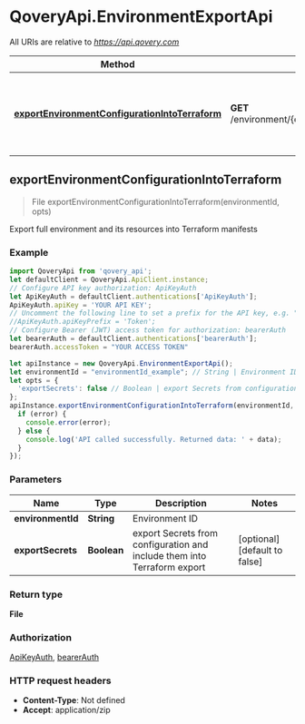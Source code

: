 # QoveryApi.EnvironmentExportApi

All URIs are relative to *https://api.qovery.com*

Method | HTTP request | Description
------------- | ------------- | -------------
[**exportEnvironmentConfigurationIntoTerraform**](EnvironmentExportApi.md#exportEnvironmentConfigurationIntoTerraform) | **GET** /environment/{environmentId}/terraformExport | Export full environment and its resources into Terraform manifests



## exportEnvironmentConfigurationIntoTerraform

> File exportEnvironmentConfigurationIntoTerraform(environmentId, opts)

Export full environment and its resources into Terraform manifests

### Example

```javascript
import QoveryApi from 'qovery_api';
let defaultClient = QoveryApi.ApiClient.instance;
// Configure API key authorization: ApiKeyAuth
let ApiKeyAuth = defaultClient.authentications['ApiKeyAuth'];
ApiKeyAuth.apiKey = 'YOUR API KEY';
// Uncomment the following line to set a prefix for the API key, e.g. "Token" (defaults to null)
//ApiKeyAuth.apiKeyPrefix = 'Token';
// Configure Bearer (JWT) access token for authorization: bearerAuth
let bearerAuth = defaultClient.authentications['bearerAuth'];
bearerAuth.accessToken = "YOUR ACCESS TOKEN"

let apiInstance = new QoveryApi.EnvironmentExportApi();
let environmentId = "environmentId_example"; // String | Environment ID
let opts = {
  'exportSecrets': false // Boolean | export Secrets from configuration and include them into Terraform export
};
apiInstance.exportEnvironmentConfigurationIntoTerraform(environmentId, opts, (error, data, response) => {
  if (error) {
    console.error(error);
  } else {
    console.log('API called successfully. Returned data: ' + data);
  }
});
```

### Parameters


Name | Type | Description  | Notes
------------- | ------------- | ------------- | -------------
 **environmentId** | **String**| Environment ID | 
 **exportSecrets** | **Boolean**| export Secrets from configuration and include them into Terraform export | [optional] [default to false]

### Return type

**File**

### Authorization

[ApiKeyAuth](../README.md#ApiKeyAuth), [bearerAuth](../README.md#bearerAuth)

### HTTP request headers

- **Content-Type**: Not defined
- **Accept**: application/zip

